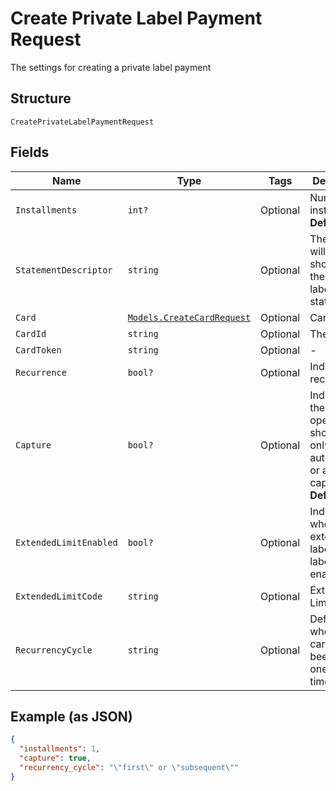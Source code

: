 
# Create Private Label Payment Request

The settings for creating a private label payment

## Structure

`CreatePrivateLabelPaymentRequest`

## Fields

| Name | Type | Tags | Description |
|  --- | --- | --- | --- |
| `Installments` | `int?` | Optional | Number of installments<br>**Default**: `1` |
| `StatementDescriptor` | `string` | Optional | The text that will be shown on the private label's statement |
| `Card` | [`Models.CreateCardRequest`](../../doc/models/create-card-request.md) | Optional | Card data |
| `CardId` | `string` | Optional | The Card id |
| `CardToken` | `string` | Optional | - |
| `Recurrence` | `bool?` | Optional | Indicates a recurrence |
| `Capture` | `bool?` | Optional | Indicates if the operation should be only authorization or auth and capture.<br>**Default**: `true` |
| `ExtendedLimitEnabled` | `bool?` | Optional | Indicates whether the extended label (private label) is enabled |
| `ExtendedLimitCode` | `string` | Optional | Extended Limit Code |
| `RecurrencyCycle` | `string` | Optional | Defines whether the card has been used one or more times. |

## Example (as JSON)

```json
{
  "installments": 1,
  "capture": true,
  "recurrency_cycle": "\"first\" or \"subsequent\""
}
```

